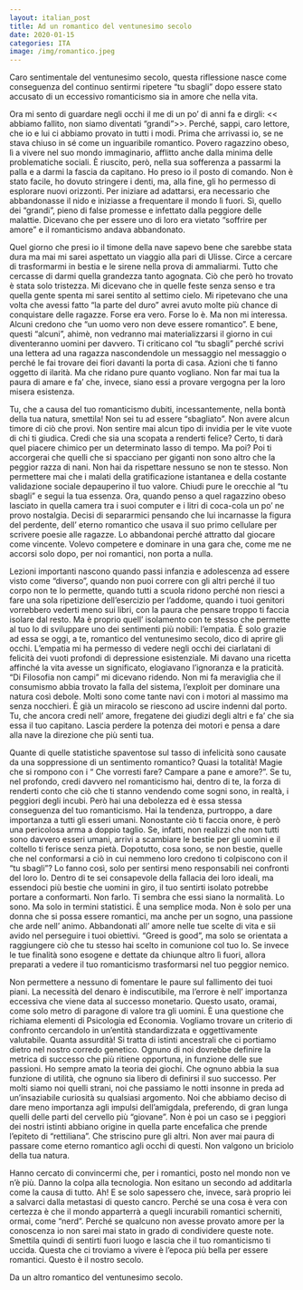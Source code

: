 ```yaml
---
layout: italian_post
title: Ad un romantico del ventunesimo secolo
date: 2020-01-15
categories: ITA
image: /img/romantico.jpeg
---
```



Caro sentimentale del ventunesimo secolo, questa riflessione nasce come conseguenza del continuo sentirmi ripetere “tu sbagli” dopo essere stato accusato di un eccessivo romanticismo sia in amore che nella vita.


Ora mi sento di guardare negli occhi il me di un po’ di anni fa e dirgli: &lt;&lt; abbiamo fallito, non siamo diventati “grandi”&gt;&gt;. Perché, sappi, caro lettore, che io e lui ci abbiamo provato in tutti i modi. Prima che arrivassi io, se ne stava chiuso in sé come un inguaribile romantico. Povero ragazzino obeso, lì a vivere nel suo mondo immaginario, afflitto anche dalla minima delle problematiche sociali. È riuscito, però, nella sua sofferenza a passarmi la palla e a darmi la fascia da capitano. Ho preso io il posto di comando. Non è stato facile, ho dovuto stringere i denti, ma, alla fine, gli ho permesso di esplorare nuovi orizzonti.
Per iniziare ad adattarsi, era necessario che abbandonasse il nido e iniziasse a frequentare il mondo lì fuori. Sì, quello dei “grandi”, pieno di false promesse e infettato dalla peggiore delle malattie. Dicevano che per essere uno di loro era vietato “soffrire per amore” e il romanticismo andava abbandonato.


Quel giorno che presi io il timone della nave sapevo bene che sarebbe stata dura ma mai mi sarei aspettato un viaggio alla pari di Ulisse. Circe a cercare di trasformarmi in bestia e le sirene nella prova di ammaliarmi. Tutto che cercasse di darmi quella grandezza tanto agognata. Ciò che però ho trovato è stata solo tristezza. Mi dicevano che in quelle feste senza senso e tra quella gente spenta mi sarei sentito al settimo cielo. Mi ripetevano che una volta che avessi fatto “la parte del duro” avrei avuto molte più chance di conquistare delle ragazze. Forse era vero. Forse lo è. Ma non mi interessa. Alcuni credono che “un uomo vero non deve essere romantico”. E bene, questi “alcuni”, ahimè, non vedranno mai materializzarsi il giorno in cui diventeranno uomini per davvero.
Ti criticano col “tu sbagli” perché scrivi una lettera ad una ragazza nascondendole un messaggio nel messaggio o perché le fai trovare dei fiori davanti la porta di casa. Azioni che ti fanno oggetto di ilarità. Ma che ridano pure quanto vogliano. Non far mai tua la paura di amare e fa’ che, invece, siano essi a provare vergogna per la loro misera esistenza.


Tu, che a causa del tuo romanticismo dubiti, incessantemente, nella bontà della tua natura, smettila! Non sei tu ad essere “sbagliato”. Non avere alcun timore di ciò che provi. Non sentire mai alcun tipo di invidia per le vite vuote di chi ti giudica. Credi che sia una scopata a renderti felice? Certo, ti darà quel piacere chimico per un determinato lasso di tempo. Ma poi? Poi ti accorgerai che quelli che si spacciano per giganti non sono altro che la peggior razza di nani.
Non hai da rispettare nessuno se non te stesso. Non permettere mai che i malati della gratificazione istantanea e della costante validazione sociale depauperino il tuo valore. Chiudi pure le orecchie al “tu sbagli” e segui la tua essenza.
Ora, quando penso a quel ragazzino obeso lasciato in quella camera tra i suoi computer e i litri di coca-cola un po’ ne provo nostalgia. Decisi di separarmici pensando che lui incarnasse la figura del perdente, dell’ eterno romantico che usava il suo primo cellulare per scrivere poesie alle ragazze. Lo abbandonai perché attratto dal giocare come vincente. Volevo competere e dominare in una gara che, come me ne accorsi solo dopo, per noi romantici, non porta a nulla.


Lezioni importanti nascono quando passi infanzia e adolescenza ad essere visto come “diverso”, quando non puoi correre con gli altri perché il tuo corpo non te lo permette, quando tutti a scuola ridono perché non riesci a fare una sola ripetizione dell’esercizio per l’addome, quando i tuoi genitori vorrebbero vederti meno sui libri, con la paura che pensare troppo ti faccia isolare dal resto. Ma è proprio quell’ isolamento con te stesso che permette al tuo Io di sviluppare uno dei sentimenti più nobili: l’empatia. È solo grazie ad essa se oggi, a te, romantico del ventunesimo secolo, dico di aprire gli occhi.
L’empatia mi ha permesso di vedere negli occhi dei ciarlatani di felicità dei vuoti profondi di depressione esistenziale. Mi davano una ricetta affinché la vita avesse un significato, elogiavano l’ignoranza e la praticità. “Di Filosofia non campi” mi dicevano ridendo. Non mi fa meraviglia che il consumismo abbia trovato la falla del sistema, l’exploit per dominare una natura così debole. Molti sono come tante navi con i motori al massimo ma senza nocchieri. È già un miracolo se riescono ad uscire indenni dal porto.
Tu, che ancora credi nell’ amore, fregatene dei giudizi degli altri e fa’ che sia essa il tuo capitano. Lascia perdere la potenza dei motori e pensa a dare alla nave la direzione che più senti tua.


Quante di quelle statistiche spaventose sul tasso di infelicità sono causate da una soppressione di un sentimento romantico? Quasi la totalità! Magie che si rompono con i “ Che vorresti fare? Campare a pane e amore?”.
Se tu, nel profondo, credi davvero nel romanticismo hai, dentro di te, la forza di renderti conto che ciò che ti stanno vendendo come sogni sono, in realtà, i peggiori degli incubi. Però hai una debolezza ed è essa stessa conseguenza del tuo romanticismo. Hai la tendenza, purtroppo, a dare importanza a tutti gli esseri umani. Nonostante ciò ti faccia onore, è però una pericolosa arma a doppio taglio. Se, infatti, non realizzi che non tutti sono davvero esseri umani, arrivi a scambiare le bestie per gli uomini e il coltello ti ferisce senza pietà. Dopotutto, cosa sono, se non bestie, quelle che nel conformarsi a ciò in cui nemmeno loro credono ti colpiscono con il “tu sbagli”? Lo fanno così, solo per sentirsi meno responsabili nei confronti del loro Io. Dentro di te sei consapevole della fallacia dei loro ideali, ma essendoci più bestie che uomini in giro, il tuo sentirti isolato potrebbe portare a conformarti. Non farlo. Ti sembra che essi siano la normalità. Lo sono. Ma solo in termini statistici. È una semplice moda.
Non è solo per una donna che si possa essere romantici, ma anche per un sogno, una passione che arde nell’ animo. Abbandonati all’ amore nelle tue scelte di vita e sii avido nel perseguire i tuoi obiettivi. “Greed is good”, ma solo se orientata a raggiungere ciò che tu stesso hai scelto in comunione col tuo Io. Se invece le tue finalità sono esogene e dettate da chiunque altro lì fuori, allora preparati a vedere il tuo romanticismo trasformarsi nel tuo peggior nemico.


Non permettere a nessuno di fomentare le paure sul fallimento dei tuoi piani. La necessità del denaro è indiscutibile, ma l’errore è nell’ importanza eccessiva che viene data al successo monetario. Questo usato, oramai, come solo metro di paragone di valore tra gli uomini. È una questione che richiama elementi di Psicologia ed Economia. Vogliamo trovare un criterio di confronto cercandolo in un’entità standardizzata e oggettivamente valutabile. Quanta assurdità! Si tratta di istinti ancestrali che ci portiamo dietro nel nostro corredo genetico. Ognuno di noi dovrebbe definire la metrica di successo che più ritiene opportuna, in funzione delle sue passioni. Ho sempre amato la teoria dei giochi. Che ognuno abbia la sua funzione di utilità, che ognuno sia libero di definirsi il suo successo.
Per molti siamo noi quelli strani, noi che passiamo le notti insonne in preda ad un’insaziabile curiosità su qualsiasi argomento. Noi che abbiamo deciso di dare meno importanza agli impulsi dell’amigdala, preferendo, di gran lunga quelli delle parti del cervello più “giovane”. Non è poi un caso se i peggiori dei nostri istinti abbiano origine in quella parte encefalica che prende l’epiteto di “rettiliana”. Che striscino pure gli altri. Non aver mai paura di passare come eterno romantico agli occhi di questi. Non valgono un briciolo della tua natura.


Hanno cercato di convincermi che, per i romantici, posto nel mondo non ve n’è più. Danno la colpa alla tecnologia. Non esitano un secondo ad additarla come la causa di tutto. Ah! E se solo sapessero che, invece, sarà proprio lei a salvarci dalla metastasi di questo cancro. Perché se una cosa è vera con certezza è che il mondo apparterrà a quegli incurabili romantici scherniti, ormai, come “nerd”. Perché se qualcuno non avesse provato amore per la conoscenza io non sarei mai stato in grado di condividere queste note. Smettila quindi di sentirti fuori luogo e lascia che il tuo romanticismo ti uccida. Questa che ci troviamo a vivere è l’epoca più bella per essere romantici. Questo è il nostro secolo.


Da un altro romantico del ventunesimo secolo.
